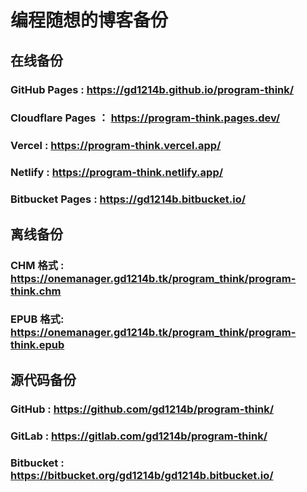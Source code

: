 # 编程随想的博客备份
## 在线备份
### GitHub Pages : <https://gd1214b.github.io/program-think/>
### Cloudflare Pages ： <https://program-think.pages.dev/>
### Vercel : <https://program-think.vercel.app/>
### Netlify : <https://program-think.netlify.app/>
### Bitbucket Pages : <https://gd1214b.bitbucket.io/>
## 离线备份
### CHM 格式 : <https://onemanager.gd1214b.tk/program_think/program-think.chm>
### EPUB 格式: <https://onemanager.gd1214b.tk/program_think/program-think.epub>
## 源代码备份
### GitHub : <https://github.com/gd1214b/program-think/>
### GitLab : <https://gitlab.com/gd1214b/program-think/>
### Bitbucket : <https://bitbucket.org/gd1214b/gd1214b.bitbucket.io/>
